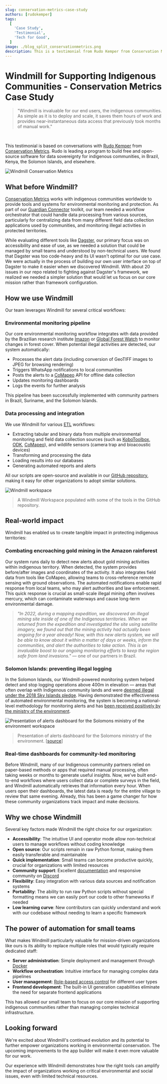 ```yaml
---
slug: conservation-metrics-case-study
authors: [rudokemper]
tags:
  [
    'Case Study',
    'Testimonial',
    'Tech for Good',
  ]
image: ./blog_split_conservationmetrics.png
description: This is a testimonial from Rudo Kemper from Conservation Metrics about how Windmill has helped them build open-source software for indigenous communities, enabling automated data processing and critical alerts for environmental protection.
---
```


# Windmill for Supporting Indigenous Communities - Conservation Metrics Case Study

> "Windmill is invaluable for our end users, the indigenous communities. As simple as it is to deploy and scale, it saves them hours of work and provides near-instantaneous data access that previously took months of manual work."

<br/>

This testimonial is based on conversations with [Rudo Kemper](https://www.linkedin.com/in/rudo-kemper/) from [Conservation Metrics](https://conservationmetrics.com/). Rudo is leading a program to build free and open-source software for data sovereignty for indigenous communities, in Brazil, Kenya, the Solomon Islands, and elsewhere.

![Windmill Conservation Metrics](./blog_split_conservationmetrics.png)

## What before Windmill?

[Conservation Metrics](https://conservationmetrics.com/) works with indigenous communities worldwide to provide tools and systems for environmental monitoring and protection. As part of our [Guardian Connector](https://guardianconnector.net) toolkit, our team needed a workflow orchestrator that could handle data processing from various sources, particularly for centralizing data from many different field data collection applications used by communities, and monitoring illegal activities in protected territories.

While evaluating different tools like [Dagster](https://dagster.io/), our primary focus was on accessibility and ease of use, as we needed a solution that could be managed by small teams and understood by non-technical users. We found that Dagster was too code-heavy and its UI wasn't optimal for our use case. We were actually in the process of building our own user interface on top of Dagster to make it easier when we discovered Windmill. With about 20 issues in our repo related to fighting against Dagster's framework, we realized we needed a simpler solution that would let us focus on our core mission rather than framework configuration.

## How we use Windmill

Our team leverages Windmill for several critical workflows:

### Environmental monitoring pipeline

Our core environmental monitoring workflow integrates with data provided by the Brazilian research institute [Imazon](https://imazon.org.br/en/) or [Global Forest Watch](https://www.globalforestwatch.org/) to monitor changes in forest cover. When potential illegal activities are detected, our system automatically:
- Processes the alert data (including conversion of GeoTIFF images to JPEG for browsing rendering)
- Triggers WhatsApp notifications to local communities
- Posts the alerts to a [CoMapeo](https://www.comapeo.app/) API for offline data collection
- Updates monitoring dashboards
- Logs the events for further analysis

This pipeline has been successfully implemented with community partners in Brazil, Suriname, and the Solomon Islands.

### Data processing and integration

We use Windmill for various [ETL](/docs/core_concepts/data_pipelines) workflows:
- Extracting tabular and binary data from multiple environmental monitoring and field data collection sources (such as [KoboToolbox](https://www.kobotoolbox.org/), [ODK](https://getodk.org/), [CoMapeo](https://www.comapeo.app/)), and wildlife sensors (camera trap and bioacoustic devices)
- Transforming and processing the data
- Loading results into our databases
- Generating automated reports and alerts

All our scripts are open-source and available in our [GitHub repository](https://github.com/ConservationMetrics/gc-scripts-hub), making it easy for other organizations to adopt similar solutions.

![Windmill workspace](./windmill_workspace.jpg "Windmill workspace")

> A Windmill Workspace populated with some of the tools in the GitHub repository.

## Real-world impact

Windmill has enabled us to create tangible impact in protecting indigenous territories:

### Combating encroaching gold mining in the Amazon rainforest

Our system runs daily to detect new alerts about gold mining activities within indigenous territory. When detected, the system provides before/after images and coordinates of the activity. It also integrates field data from tools like CoMapeo, allowing teams to cross-reference remote sensing with ground observations. The automated notifications enable rapid response from local teams, who may alert authorities and law enforcement. This quick response is crucial as small-scale illegal mining often involves mercury, which can contaminate waterways and cause long-term environmental damage.

> _"In 2022, during a mapping expedition, we discovered an illegal mining site inside of one of the Indigenous territories. When we returned from the expedition and investigated the site using satellite imagery, we found out that the mining activity had actually been ongoing for a year already! Now, with this new alerts system, we will be able to know about it within a matter of days or weeks, inform the communities, and alert the authorities to take action. This is an invaluable boost to our ongoing monitoring efforts to keep the region safe from land invasions."_ — one of our partners in Brazil.

### Solomon Islands: preventing illegal logging

In the Solomon Islands, our Windmill-powered monitoring system helped detect and stop logging operations above 400m in elevation — areas that often overlap with Indigenous community lands and were [deemed illegal under the 2018 Sky Islands pledge](https://www.solomonstarnews.com/pm-signs-gov-t-pledge-to-ban-logging-mining/). Having demonstrated the effectiveness of automated environmental monitoring, the system is becoming a national-level methodology for monitoring alerts and has [been received positively by the ministry of the environment](https://mai-maasina.org/change-detection-presentation-to-the-ministry-of-environment/).

![Presentation of alerts dashboard for the Solomons ministry of the environment workspace](./solomons.jpg "Presentation of alerts dashboard for the Solomons ministry of the environment")

> Presentation of alerts dashboard for the Solomons ministry of the environment. [[source](https://mai-maasina.org/change-detection-presentation-to-the-ministry-of-environment/)]

### Real-time dashboards for community-led monitoring

Before Windmill, many of our Indigenous community partners relied on paper-based methods or apps that required manual processing, often taking weeks or months to generate useful insights. Now, we’ve built end-to-end workflows where users collect data or complete surveys in the field, and Windmill automatically retrieves that information every hour. When users open their dashboards, the latest data is ready for the entire village to review that same evening. Already, this has been a game changer for how these community organizations track impact and make decisions.

## Why we chose Windmill

Several key factors made Windmill the right choice for our organization:

- **Accessibility**: The intuitive UI and operator mode allow non-technical users to manage workflows without coding knowledge
- **Open source**: Our scripts remain in raw Python format, making them easily transferable and maintainable
- **Quick implementation**: Small teams can become productive quickly, crucial for organizations with limited resources
- **Community support**: Excellent [documentation](/docs/intro) and responsive community on [Discord](https://discord.com/invite/V7PM2YHsPB)
- **Flexibility**: Easy integration with various data sources and notification systems
- **Portability**: The ability to run raw Python scripts without special formatting means we can easily port our code to other frameworks if needed
- **Low learning curve**: New contributors can quickly understand and work with our codebase without needing to learn a specific framework

## The power of automation for small teams

What makes Windmill particularly valuable for mission-driven organizations like ours is its ability to replace multiple roles that would typically require dedicated staff:

- **Server administration**: Simple deployment and management through [Docker](/docs/advanced/self_host#docker)
- **Workflow orchestration**: Intuitive interface for managing complex data pipelines
- **User management**: [Role-based access control](/docs/core_concepts/roles_and_permissions) for different user types
- **Frontend development**: The built-in UI generation capabilities eliminate the need for separate frontend applications

This has allowed our small team to focus on our core mission of supporting indigenous communities rather than managing complex technical infrastructure.

## Looking forward

We're excited about Windmill's continued evolution and its potential to further empower organizations working in environmental conservation. The upcoming improvements to the app builder will make it even more valuable for our work.

Our experience with Windmill demonstrates how the right tools can amplify the impact of organizations working on critical environmental and social issues, even with limited technical resources.
